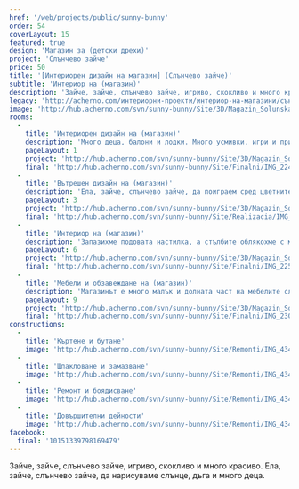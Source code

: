 ```yaml
---
href: '/web/projects/public/sunny-bunny' 
order: 54
coverLayout: 15
featured: true
design: 'Магазин за (детски дрехи)'
project: 'Слънчево зайче'
price: 50
title: '[Интериорен дизайн на магазин] (Слънчево зайче)'
subtitle: 'Интериор на (магазин)'
description: 'Зайче, зайче, слънчево зайче, игриво, скокливо и много красиво. Ела, зайче, слънчево зайче, да нарисуваме слънце, дъга и много деца.'
legacy: 'http://acherno.com/интериорни-проекти/интериор-на-магазини/съни-бъни/интериорен-дизайн.html'
image: 'http://hub.acherno.com/svn/sunny-bunny/Site/3D/Magazin_Solunska_FINAL_01_N.jpg'
rooms:
  -
    title: 'Интериорен дизайн на (магазин)'
    description: 'Много деца, балони и лодки. Много усмивки, игри и приказен ден. Боядисахме едната стена като черна учебна дъска и я запълнихме с детски рисунки с тебешир. '
    pageLayout: 1
    project: 'http://hub.acherno.com/svn/sunny-bunny/Site/3D/Magazin_Solunska_FINAL_01_N.jpg'
    final: 'http://hub.acherno.com/svn/sunny-bunny/Site/Finalni/IMG_2243.jpg'
  -
    title: 'Вътрешен дизайн на (магазин)'
    description: 'Ела, зайче, слънчево зайче, да поиграем сред цветните дрешки за малки и за големи. Мебелите направихме бели, за да изпъкнат цветните и разнообразни детски дрехи.'
    pageLayout: 3
    project: 'http://hub.acherno.com/svn/sunny-bunny/Site/3D/Magazin_Solunska_FINAL_02_N.jpg'
    final: 'http://hub.acherno.com/svn/sunny-bunny/Site/Realizacia/IMG_2236.jpg'
  -
    title: 'Интериор на (магазин)'
    description: 'Запазихме подовата настилка, а стълбите облякохме с мек мокет. '
    pageLayout: 6
    project: 'http://hub.acherno.com/svn/sunny-bunny/Site/3D/Magazin_Solunska_FINAL_04_N.jpg'
    final: 'http://hub.acherno.com/svn/sunny-bunny/Site/Finalni/IMG_2254.jpg'
  -
    title: 'Мебели и обзавеждане на (магазин)'
    description: 'Магазинът е много малък и долната част на мебелите служи и като складово пространство '
    pageLayout: 9
    project: 'http://hub.acherno.com/svn/sunny-bunny/Site/3D/Magazin_Solunska_FINAL_03_N.jpg'
    final: 'http://hub.acherno.com/svn/sunny-bunny/Site/Finalni/IMG_2305.jpg'
constructions:
  - 
    title: 'Къртене и бутане'
    image: 'http://hub.acherno.com/svn/sunny-bunny/Site/Remonti/IMG_4343.JPG'
  - 
    title: 'Шпакловане и замазване'
    image: 'http://hub.acherno.com/svn/sunny-bunny/Site/Remonti/IMG_4344.JPG'
  - 
    title: 'Ремонт и боядисване'
    image: 'http://hub.acherno.com/svn/sunny-bunny/Site/Remonti/IMG_4346.JPG'
  - 
    title: 'Довършителни дейности'
    image: 'http://hub.acherno.com/svn/sunny-bunny/Site/Remonti/IMG_4347.JPG'
facebook:
  final: '10151339798169479'    
---
```

Зайче, зайче, слънчево зайче, игриво, скокливо и много красиво. Ела, зайче, слънчево зайче, да нарисуваме слънце, дъга и много деца. 
